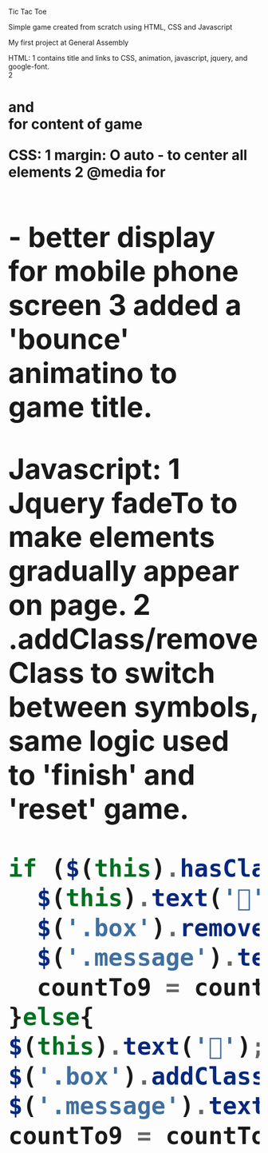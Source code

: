 Tic Tac Toe

Simple game created from scratch using HTML, CSS and Javascript

My first project at General Assembly

HTML:
  1 <head> contains title and links to CSS, animation, javascript, jquery, and google-font.  
  2 <h1> and <div> for content of game

CSS:
  1 margin: O auto - to center all elements
  2 @media for <h1> - better display for mobile phone screen
  3 added a 'bounce' animatino to game title.


Javascript:
  1 Jquery fadeTo to make elements gradually appear on page.
  2 .addClass/removeClass to switch between symbols, same logic used to 'finish' and 'reset' game.

 ```javascript
 if ($(this).hasClass('playOrange')){
   $(this).text('🍊');
   $('.box').removeClass('playOrange')
   $('.message').text('🍋 turn');
   countTo9 = countTo9 + 1;
 }else{
 $(this).text('🍋');
 $('.box').addClass('playOrange')
 $('.message').text('🍊 turn');
 countTo9 = countTo9 + 1;
```
